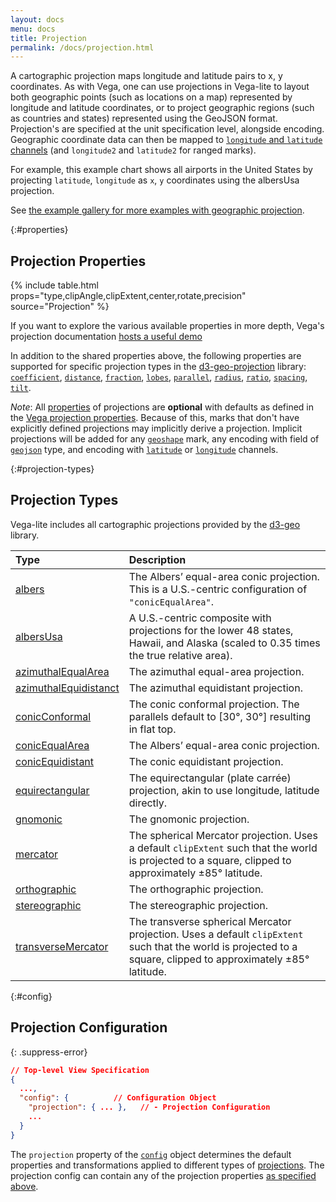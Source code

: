 ```yaml
---
layout: docs
menu: docs
title: Projection
permalink: /docs/projection.html
---
```


A cartographic projection maps longitude and latitude pairs to x, y coordinates. As with Vega, one can use projections in Vega-lite to layout both geographic points (such as locations on a map) represented by longitude and latitude coordinates, or to project geographic regions (such as countries and states) represented using the GeoJSON format. Projection's are specified at the unit specification level, alongside encoding. Geographic coordinate data can then be mapped to [`longitude` and `latitude` channels](encoding.html#geo) (and `longitude2` and `latitude2` for ranged marks).

For example, this example chart shows all airports in the United States by projecting `latitude`, `longitude` as `x`, `y` coordinates using the albersUsa projection.

<span class="vl-example" data-name="geo_point"></span>

See [the example gallery for more examples with geographic projection](../examples/#geographical-maps).

{:#properties}

## Projection Properties

{% include table.html props="type,clipAngle,clipExtent,center,rotate,precision" source="Projection" %}

If you want to explore the various available properties in more depth, Vega's projection documentation [hosts a useful demo](https://vega.github.io/vega/docs/projections/)

In addition to the shared properties above, the following properties are supported for specific projection types in the [d3-geo-projection](https://github.com/d3/d3-geo-projection) library: [`coefficient`](https://github.com/d3/d3-geo-projection#hammer_coefficient), [`distance`](https://github.com/d3/d3-geo-projection#satellite_distance), [`fraction`](https://github.com/d3/d3-geo-projection#bottomley_fraction), [`lobes`](https://github.com/d3/d3-geo-projection#berghaus_lobes), [`parallel`](https://github.com/d3/d3-geo-projection#armadillo_parallel), [`radius`](https://github.com/d3/d3-geo-projection#gingery_radius), [`ratio`](https://github.com/d3/d3-geo-projection#hill_ratio), [`spacing`](https://github.com/d3/d3-geo-projection#lagrange_spacing), [`tilt`](https://github.com/d3/d3-geo-projection#satellite_tilt).

_Note_: All [properties](#properties) of projections are **optional** with defaults as defined in the [Vega projection properties](https://vega.github.io/vega/docs/projections/#properties). Because of this, marks that don't have explicitly defined projections may implicitly derive a projection. Implicit projections will be added for any [`geoshape`](geoshape.html) mark, any encoding with field of [`geojson`](type.html#geojson) type, and encoding with [`latitude`](encoding.html#geo) or [`longitude`](encoding.html#geo) channels.

{:#projection-types}

## Projection Types

Vega-lite includes all cartographic projections provided by the [d3-geo](https://github.com/d3/d3-geo#) library.

| Type                                                                          | Description                                                                                                                                                         |
| :---------------------------------------------------------------------------- | :------------------------------------------------------------------------------------------------------------------------------------------------------------------ |
| [albers](https://github.com/d3/d3-geo#geoAlbers)                              | The Albers’ equal-area conic projection. This is a U.S.-centric configuration of `"conicEqualArea"`.                                                                |
| [albersUsa](https://github.com/d3/d3-geo#geoAlbersUsa)                        | A U.S.-centric composite with projections for the lower 48 states, Hawaii, and Alaska (scaled to 0.35 times the true relative area).                                |
| [azimuthalEqualArea](https://github.com/d3/d3-geo#geoAzimuthalEqualArea)      | The azimuthal equal-area projection.                                                                                                                                |
| [azimuthalEquidistanct](https://github.com/d3/d3-geo#geoAzimuthalEquidistant) | The azimuthal equidistant projection.                                                                                                                               |
| [conicConformal](https://github.com/d3/d3-geo#geoConicConformal)              | The conic conformal projection. The parallels default to [30&deg;, 30&deg;] resulting in flat top.                                                                  |
| [conicEqualArea](https://github.com/d3/d3-geo#geoConicEqualArea)              | The Albers’ equal-area conic projection.                                                                                                                            |
| [conicEquidistant](https://github.com/d3/d3-geo#geoConicEquidistant)          | The conic equidistant projection.                                                                                                                                   |
| [equirectangular](https://github.com/d3/d3-geo#geoEquirectangular)            | The equirectangular (plate carr&eacute;e) projection, akin to use longitude, latitude directly.                                                                     |
| [gnomonic](https://github.com/d3/d3-geo#geoGnomonic)                          | The gnomonic projection.                                                                                                                                            |
| [mercator](https://github.com/d3/d3-geo#geoMercator)                          | The spherical Mercator projection. Uses a default `clipExtent` such that the world is projected to a square, clipped to approximately ±85&deg; latitude.            |
| [orthographic](https://github.com/d3/d3-geo#geoOrthographic)                  | The orthographic projection.                                                                                                                                        |
| [stereographic](https://github.com/d3/d3-geo#geoStereographic)                | The stereographic projection.                                                                                                                                       |
| [transverseMercator](https://github.com/d3/d3-geo#geoTransverseMercator)      | The transverse spherical Mercator projection. Uses a default `clipExtent` such that the world is projected to a square, clipped to approximately ±85&deg; latitude. |

{:#config}

## Projection Configuration

{: .suppress-error}

```json
// Top-level View Specification
{
  ...,
  "config": {          // Configuration Object
    "projection": { ... },   // - Projection Configuration
    ...
  }
}
```

The `projection` property of the [`config`](config.html) object determines the default properties and transformations applied to different types of [projections](projection.html). The projection config can contain any of the projection properties [as specified above](#properties).
